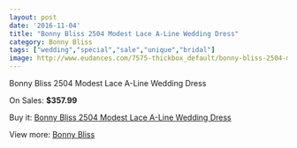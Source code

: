 ```yaml
---
layout: post
date: '2016-11-04'
title: "Bonny Bliss 2504 Modest Lace A-Line Wedding Dress"
category: Bonny Bliss
tags: ["wedding","special","sale","unique","bridal"]
image: http://www.eudances.com/7575-thickbox_default/bonny-bliss-2504-modest-lace-a-line-wedding-dress.jpg
---
```

Bonny Bliss 2504 Modest Lace A-Line Wedding Dress

On Sales: **$357.99**
<a href="https://www.eudances.com/en/bonny-bliss/2684-bonny-bliss-2504-modest-lace-a-line-wedding-dress.html"><amp-img layout="responsive" width="600" height="600" src="//www.eudances.com/7575-thickbox_default/bonny-bliss-2504-modest-lace-a-line-wedding-dress.jpg" alt="Bonny Bliss 2504 Modest Lace A-Line Wedding Dress 0" /></a>
<a href="https://www.eudances.com/en/bonny-bliss/2684-bonny-bliss-2504-modest-lace-a-line-wedding-dress.html"><amp-img layout="responsive" width="600" height="600" src="//www.eudances.com/7576-thickbox_default/bonny-bliss-2504-modest-lace-a-line-wedding-dress.jpg" alt="Bonny Bliss 2504 Modest Lace A-Line Wedding Dress 1" /></a>
<a href="https://www.eudances.com/en/bonny-bliss/2684-bonny-bliss-2504-modest-lace-a-line-wedding-dress.html"><amp-img layout="responsive" width="600" height="600" src="//www.eudances.com/7577-thickbox_default/bonny-bliss-2504-modest-lace-a-line-wedding-dress.jpg" alt="Bonny Bliss 2504 Modest Lace A-Line Wedding Dress 2" /></a>

Buy it: [Bonny Bliss 2504 Modest Lace A-Line Wedding Dress](https://www.eudances.com/en/bonny-bliss/2684-bonny-bliss-2504-modest-lace-a-line-wedding-dress.html "Bonny Bliss 2504 Modest Lace A-Line Wedding Dress")

View more: [Bonny Bliss](https://www.eudances.com/en/40-bonny-bliss "Bonny Bliss")